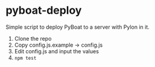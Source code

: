 # pyboat-deploy

Simple script to deploy PyBoat to a server with Pylon in it.

1. Clone the repo
2. Copy config.js.example -> config.js
3. Edit config.js and input the values
4. `npm test`
